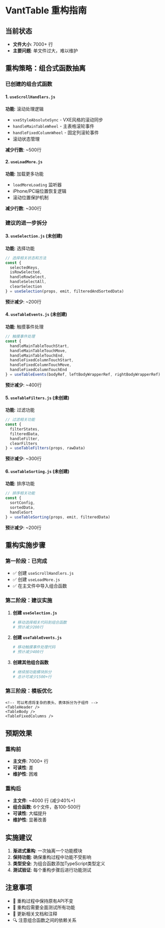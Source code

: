 # VantTable 重构指南

## 当前状态
- **文件大小**: 7000+ 行
- **主要问题**: 单文件过大，难以维护

## 重构策略：组合式函数抽离

### 已创建的组合式函数

#### 1. `useScrollHandlers.js`
**功能**: 滚动处理逻辑
- `vxeStyleAbsoluteSync` - VXE风格的滚动同步
- `handleMainTableWheel` - 主表格滚轮事件
- `handleFixedColumnWheel` - 固定列滚轮事件
- 滚动状态管理

**减少行数**: ~500行

#### 2. `useLoadMore.js`
**功能**: 加载更多功能
- `loadMoreLoading` 监听器
- iPhone/PC端位置恢复逻辑
- 滚动位置保护机制

**减少行数**: ~300行

### 建议的进一步拆分

#### 3. `useSelection.js` (未创建)
**功能**: 选择功能
```javascript
// 选择相关状态和方法
const {
  selectedKeys,
  isRowSelected,
  handleRowSelect,
  handleSelectAll,
  clearSelection
} = useSelection(props, emit, filteredAndSortedData)
```
**预计减少**: ~200行

#### 4. `useTableEvents.js` (未创建)
**功能**: 触摸事件处理
```javascript
// 触摸事件处理
const {
  handleMainTableTouchStart,
  handleMainTableTouchMove,
  handleMainTableTouchEnd,
  handleFixedColumnTouchStart,
  handleFixedColumnTouchMove,
  handleFixedColumnTouchEnd
} = useTableEvents(bodyRef, leftBodyWrapperRef, rightBodyWrapperRef)
```
**预计减少**: ~400行

#### 5. `useTableFilters.js` (未创建)
**功能**: 过滤功能
```javascript
// 过滤相关功能
const {
  filterStates,
  filteredData,
  handleFilter,
  clearFilters
} = useTableFilters(props, rawData)
```
**预计减少**: ~300行

#### 6. `useTableSorting.js` (未创建)
**功能**: 排序功能
```javascript
// 排序相关功能
const {
  sortConfig,
  sortedData,
  handleSort
} = useTableSorting(props, emit, filteredData)
```
**预计减少**: ~200行

## 重构实施步骤

### 第一阶段：已完成
- ✅ 创建 `useScrollHandlers.js`
- ✅ 创建 `useLoadMore.js`  
- ✅ 在主文件中导入组合函数

### 第二阶段：建议实施
1. **创建 `useSelection.js`**
   ```bash
   # 移动选择相关代码到组合函数
   # 预计减少200行
   ```

2. **创建 `useTableEvents.js`**
   ```bash
   # 移动触摸事件处理代码
   # 预计减少400行
   ```

3. **创建其他组合函数**
   ```bash
   # 继续按功能模块拆分
   # 总计可减少1500+行
   ```

### 第三阶段：模板优化
```vue
<!-- 可以考虑将复杂的表头、表体拆分为子组件 -->
<TableHeader />
<TableBody />
<TableFixedColumns />
```

## 预期效果

### 重构前
- **主文件**: 7000+ 行
- **可读性**: 差
- **维护性**: 困难

### 重构后
- **主文件**: ~4000 行 (减少40%+)
- **组合函数**: 6个文件，各100-500行
- **可读性**: 大幅提升
- **维护性**: 显著改善

## 实施建议

1. **渐进式重构**: 一次抽离一个功能模块
2. **保持功能**: 确保重构过程中功能不受影响
3. **类型安全**: 为组合函数添加TypeScript类型定义
4. **测试验证**: 每个重构步骤后进行功能测试

## 注意事项

- 🔄 重构过程中保持原有API不变
- 🧪 重构后需要全面测试所有功能
- 📝 更新相关文档和注释
- 🔍 注意组合函数之间的依赖关系